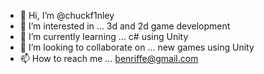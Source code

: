 - 👋 Hi, I’m @chuckf1nley
- 👀 I’m interested in ... 3d and 2d game development
- 🌱 I’m currently learning ... c# using Unity
- 💞️ I’m looking to collaborate on ... new games using Unity
- 📫 How to reach me ... benriffe@gmail.com

<!---
chuckf1nley/chuckf1nley is a ✨ special ✨ repository because its `README.md` (this file) appears on your GitHub profile.
You can click the Preview link to take a look at your changes.
--->
